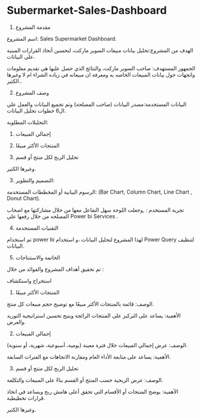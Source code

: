 # Subermarket-Sales-Dashboard
1. مقدمة المشروع

اسم المشروع: Sales Supermarket Dashboard.

الهدف من المشروع:تحليل بيانات مبيعات السوبر ماركت، لتحسين أتخاذ القرارات المبنية علي البيانات.

الجمهور المستهدف: صاحب السوبر ماركت، والنتائج الذي حصل عليها هي تقديم معلومات واتجهات حول بيانات المبيعات الخاصه به ومعرفة ان مبيعاته في زياده الشراء ام لا وغيرها الكثير..

2. وصف المشروع

البيانات المستخدمة:مصدر البيانات (صاحب المصلحة) وتم تجميع البيانات والعمل علي ال6 خطوات تحليل البيانات.

التحليلات المطلوبة:

1. إجمالي المبيعات

2. المنتجات الأكثر مبيعًا

3. تحليل الربح لكل منتج أو قسم

وغيرها الكثير.

3. التصميم والتطوير:

الرسوم البيانية أو المخططات المستخدمة: (Bar Chart, Column Chart, Line Chart , Donut Chart).

تجربة المستخدم : ,وجعلت اللوحة سهل التفاعل معها من خلال مشاركتها مع اصحاب المصلحه من خلال رفعها علي Power bi Services .

4. التقنيات المستخدمة

تم استخدام power bi لهذا المشروع لتحليل البيانات ،و استخدام Power Query لتنظيف البيانات.

5. الخاتمة والاستنتاجات

تم تحقيق أهداف المشروع والفوائد من خلال :

استخراج واستكشاف

1. المنتجات الأكثر مبيعًا

الوصف: قائمة بالمنتجات الأكثر مبيعًا مع توضيح حجم مبيعات كل منتج.

الأهمية: يساعد على التركيز على المنتجات الرائجة ويتيح تحسين استراتيجية التوريد والعرض.

2. إجمالي المبيعات

الوصف: عرض إجمالي المبيعات خلال فترة معينة (يومية، أسبوعية، شهرية، أو سنوية).

الأهمية: يساعد على متابعة الأداء العام ومقارنة الاتجاهات مع الفترات السابقة.

3. تحليل الربح لكل منتج أو قسم

الوصف: عرض الربحية حسب المنتج أو القسم بناءً على المبيعات والتكلفة.

الأهمية: يوضح المنتجات أو الأقسام التي تحقق أعلى هامش ربح ويساعد في اتخاذ قرارات تخطيطية.

وغيرها الكثير.

